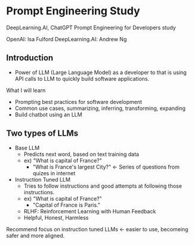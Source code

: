# Prompt Engineering Study
DeepLearning.AI, ChatGPT Prompt Engineering for Developers study

OpenAI: Isa Fulford
DeepLearning.AI: Andrew Ng

## Introduction

- Power of LLM (Large Language Model) as a developer to that is using API calls to LLM to quickly build software applications.

What I will learn
- Prompting best practices for software development
- Common use cases, summarizing, inferring, transforming, expanding
- Build chatbot using an LLM

## Two types of LLMs
- Base LLM
  - Predicts next word, based on text training data
  - ex) "What is capital of France?"
    - "What is France's largest City?" <- Series of questions from quizes in internet
- Instruction Tuned LLM
  - Tries to follow instructions and good attempts at following those instructions.
  - ex) "What is capital of France?"
    - "Capital of France is Paris."
  - RLHF: Reinforcement Learning with Human Feedback
  - Helpful, Honest, Harmless
  
Recommend focus on instruction tuned LLMs <- easier to use, becomeing safer and more aligned.
